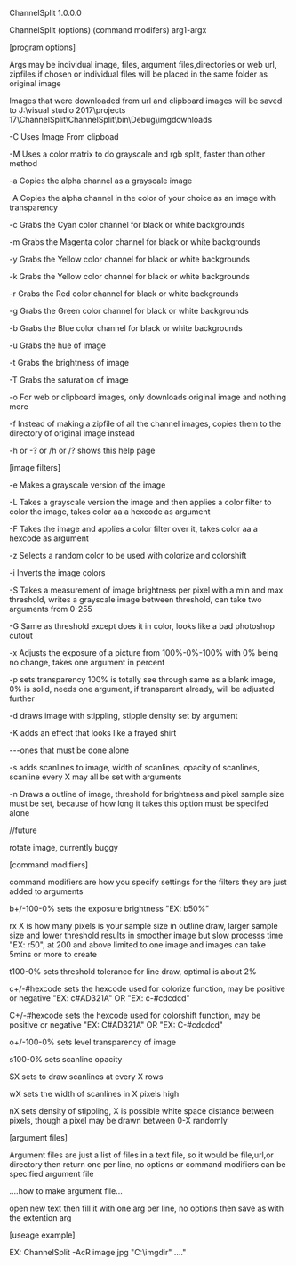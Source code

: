 ChannelSplit 1.0.0.0

ChannelSplit (options) (command modifers) arg1-argx



[program options]

Args may be individual image, files, argument files,directories or web url, zipfiles if chosen or individual files will be placed in the same folder as original image

Images that were downloaded from url and clipboard images will be saved to J:\visual studio 2017\projects 17\ChannelSplit\ChannelSplit\bin\Debug\imgdownloads

-C Uses Image From clipboad

-M Uses a color matrix to do grayscale and rgb split, faster than other method

-a Copies the alpha channel as a grayscale image

-A Copies the alpha channel in the color of your choice as an image with transparency

-c Grabs the Cyan color channel for black or white backgrounds

-m Grabs the Magenta color channel for black or white backgrounds

-y Grabs the Yellow color channel for black or white backgrounds

-k Grabs the Yellow color channel for black or white backgrounds

-r Grabs the Red color channel for black or white backgrounds

-g Grabs the Green color channel for black or white backgrounds

-b Grabs the Blue color channel for black or white backgrounds

-u Grabs the hue of image

-t Grabs the brightness of image

-T Grabs the saturation of image

-o For web or clipboard images, only downloads original image and nothing more

-f Instead of making a zipfile of all the channel images, copies them to the directory of original image instead

-h or -? or /h or /? shows this help page



[image filters]

-e Makes a grayscale version of the image

-L Takes a grayscale version the image and then applies a color filter to color the image, takes color aa a hexcode as argument

-F Takes the image and applies a color filter over it, takes color aa a hexcode as argument

-z Selects a random color to be used with colorize and colorshift

-i Inverts the image colors

-S Takes a measurement of image brightness per pixel with a min and max threshold, writes a grayscale image between threshold, can take two arguments from 0-255

-G Same as threshold except does it in color, looks like a bad photoshop cutout

-x Adjusts the exposure of a picture from 100%-0%-100% with 0% being no change, takes one argument in percent

-p sets transparency 100% is totally see through same as a blank image, 0% is solid, needs one argument, if transparent already, will be adjusted further

-d draws image with stippling, stipple density set by argument

-K adds an effect that looks like a frayed shirt



---ones that must be done alone

-s adds scanlines to image, width of scanlines, opacity of scanlines, scanline every X may all be set with arguments

-n Draws a outline of image, threshold for brightness and pixel sample size must be set, because of how long it takes this option must be specifed alone

//future

rotate image, currently buggy



[command modifiers]

command modifiers are how you specify settings for the filters they are just added to arguments



b+/-100-0% sets the exposure brightness "EX: b50%"

rx X is how many pixels is your sample size in outline draw, larger sample size and lower threshold results in smoother image but slow processs time "EX:  r50", at 200 and above limited to one image and images can take 5mins or more to create

t100-0% sets threshold tolerance for line draw, optimal is about 2%

c+/-#hexcode sets the hexcode used for colorize function, may be positive or negative "EX: c#AD321A" OR "EX: c-#cdcdcd"

C+/-#hexcode sets the hexcode used for colorshift function, may be positive or negative "EX: C#AD321A" OR "EX: C-#cdcdcd"

o+/-100-0% sets level transparency of image

s100-0% sets scanline opacity

SX sets to draw scanlines at every X rows

wX sets the width of scanlines in X pixels high

nX sets density of stippling, X is possible white space distance between pixels, though a pixel may be drawn between 0-X randomly

[argument files]

Argument files are just a list of files in a text file, so it would be file,url,or directory then return one per line, no options or command modifiers can be specified argument file

....how to make argument file...

open new text then fill it with one arg per line, no options then save as with the extention arg



[useage example]

EX: ChannelSplit -AcR image.jpg "C:\imgdir" ...."
